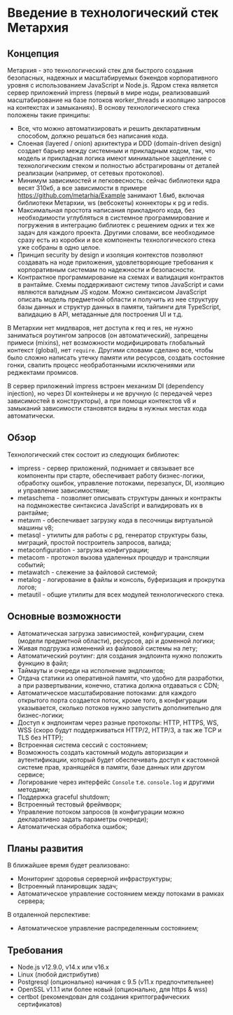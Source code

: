 # Введение в технологический стек Метархия

## Концепция

Метархия - это технологический стек для быстрого создания безопасных, надежных и
масштабируемых бэкендов корпоративного уровня с использованием JavaScript и
Node.js. Ядром стека является сервер приложений impress (первый в мире ноды,
реализовавший масштабирование на базе потоков worker_threads и изоляцию
запросов на контекстах и замыканиях). В основу технологического стека положены
такие принципы:

- Все, что можно автоматизировать и решить декларативным способом, должно
  решаться без написания кода.
- Слоеная (layered / onion) архитектура и DDD (domain-driven design) создает
  барьер между системным и прикладным кодом, так, что модель и прикладная логика
  имеют минимальное зацепление с технологическим стеком и полностью
  абстрагированы от деталей реализации (например, от сетевых протоколов).
- Минимум зависимостей и легковесность: сейчас библиотеки ядра весят 310кб, а
  все зависимости в примере https://github.com/metarhia/Example занимают 1.6мб,
  включая библиотеки Метархии, ws (вебсокеты) коннекторы к pg и redis.
- Максимальная простота написания прикладного кода, без необходимости
  углубляться в системное программирование и погружения в интеграцию библиотек с
  решением одних и тех же задач для каждого проекта. Другими словами, все
  необходимое сразу есть из коробки и все компоненты технологического стека уже
  собраны в одно целое.
- Принцип security by design и изоляция контекстов позволяют создавать на ноде
  приложения, удовлетворяющие требования к корпоративным системам по надежности
  и безопасности.
- Контрактное программирование на схемах и валидация контрактов в рантайме.
  Схемы поддерживают систему типов JavaScript и сами являются валидным JS кодом.
  Можно синтаксисом JavaScript описать модель предметной области и получить из
  нее структуру базы данных и структур данных в памяти, тайпинги для TypeScript,
  валидацию в API, метаданные для построения UI и т.д.

В Метархии нет мидлваров, нет доступа к req и res, не нужно заниматься роутингом
запросов (он автоматический), запрещены примеси (mixins), нет возможности
модифицировать глобальный контекст (global), нет `require`. Другими словами
сделано все, чтобы было сложно написать утечку памяти или ресурсов, создать
состояние гонки, свалить процесс необработанными исключениями или реджектами
промисов.

В сервер приложений impress встроен механизм DI (dependency injection), но
через DI контейнеры и не вручную (с передачей через зависимостей в
конструкторы), а при помощи контекстов v8 и замыканий зависимости становятся
видны в нужных местах кода автоматически.

## Обзор

Технологический стек состоит из следующих библиотек:

- impress - сервер приложений, поднимает и связывает все компоненты при старте,
  обеспечивает работу бизнес-логики, обработку ошибок, управление потоками,
  перезапуск, DI, изоляцию и управление зависимостями;
- metaschema - позволяет описывать структуры данных и контракты на подмножестве
  синтаксиса JavaScript и валидировать их в рантайме;
- metavm - обеспечивает загрузку кода в песочницы виртуальной машины v8;
- metasql - утилиты для работы с pg, генератор структуры базы, миграций, простой
  построитель запросов, валида;
- metaconfiguration - загрузка конфигурации;
- metacom - протокол вызова удаленных процедур и трансляции событий;
- metawatch - слежение за файловой системой;
- metalog - логирование в файлы и консоль, буферизация и прокрутка логов;
- metautil - общие утилиты для всех модулей технологического стека.

## Основные возможности

- Автоматическая загрузка зависимостей, конфигурации, схем (модели предметной
  области), ресурсов, api и доменной логики;
- Живая подгрузка изменений из файловой системы на лету;
- Автоматический роутинг: для создания эндпоинта нужно положить функцию в файл;
- Таймауты и очереди на исполнение эндпоинтов;
- Отдача статики из оперативной памяти, что удобно для разработки, а при
развертывании, конечно, статика должна отдаваться с CDN;
- Автоматическое масштабирование потоками: для каждого открытого порта создается
поток, кроме того, в конфигурации указывается, сколько потоков нужно запустить
дополнительно для бизнес-логики;
- Доступ к эндпоинтам через разные протоколы: HTTP, HTTPS, WS, WSS (скоро будут
поддерживаться HTTP/2, HTTP/3, а так же TCP и TLS без HTTP);
- Встроенная система сессий с состоянием;
- Возможность создать кастомный модуль авторизации и аутентификации, который
  будет обеспечивать доступ к кастомной системе прав, хранящейся в памяти, базе
  данных или другом сервисе;
- Логирование через интерфейс `Console` т.е. `console.log` и другими методами;
- Поддержка graceful shutdown;
- Встроенный тестовый фреймворк;
- Управление потоком запросов (в конфигурации можно декларативно задать
  параметры очереди);
- Автоматическая обработка ошибок;

## Планы развития

В ближайшее время будет реализовано:

- Мониторинг здоровья серверной инфраструктуры;
- Встроенный планировщик задач;
- Автоматическое управление состоянием между потоками в рамках сервера;

В отдаленной перспективе:

- Автоматическое управление распределенным состоянием;

## Требования

- Node.js v12.9.0, v14.x или v16.x
- Linux (любой дистрибутив)
- Postgresql (опционально) начиная с 9.5 (v11.x предпочтительнее)
- OpenSSL v1.1.1 или более новый (опционально, для https & wss)
- certbot (рекомендован для создания криптографических сертификатов)
